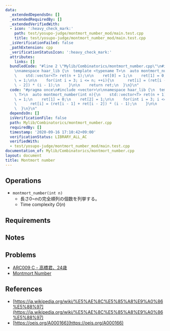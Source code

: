 ```yaml
---
data:
  _extendedDependsOn: []
  _extendedRequiredBy: []
  _extendedVerifiedWith:
  - icon: ':heavy_check_mark:'
    path: test/yosupo-judge/montmort_number_mod/main.test.cpp
    title: test/yosupo-judge/montmort_number_mod/main.test.cpp
  _isVerificationFailed: false
  _pathExtension: cpp
  _verificationStatusIcon: ':heavy_check_mark:'
  attributes:
    links: []
  bundledCode: "#line 2 \"Mylib/Combinatorics/montmort_number.cpp\"\n#include <vector>\n\
    \nnamespace haar_lib {\n  template <typename T>\n  auto montmort_number(int n){\n\
    \    std::vector<T> ret(n + 1);\n\n    ret[0] = 1;\n    ret[1] = 0;\n    ret[2]\
    \ = 1;\n\n    for(int i = 3; i <= n; ++i){\n      ret[i] = (ret[i - 1] + ret[i\
    \ - 2]) * (i - 1);\n    }\n\n    return ret;\n  }\n}\n"
  code: "#pragma once\n#include <vector>\n\nnamespace haar_lib {\n  template <typename\
    \ T>\n  auto montmort_number(int n){\n    std::vector<T> ret(n + 1);\n\n    ret[0]\
    \ = 1;\n    ret[1] = 0;\n    ret[2] = 1;\n\n    for(int i = 3; i <= n; ++i){\n\
    \      ret[i] = (ret[i - 1] + ret[i - 2]) * (i - 1);\n    }\n\n    return ret;\n\
    \  }\n}\n"
  dependsOn: []
  isVerificationFile: false
  path: Mylib/Combinatorics/montmort_number.cpp
  requiredBy: []
  timestamp: '2020-09-16 17:10:42+09:00'
  verificationStatus: LIBRARY_ALL_AC
  verifiedWith:
  - test/yosupo-judge/montmort_number_mod/main.test.cpp
documentation_of: Mylib/Combinatorics/montmort_number.cpp
layout: document
title: Montmort number
---
```


## Operations

- `montmort_number(int n)`
	- 長さ$0$~$n$の完全順列の個数を列挙する。
	- Time complexity $O(n)$

## Requirements

## Notes

## Problems

- [ARC009 C - 高橋君、24歳](https://atcoder.jp/contests/arc009/tasks/arc009_3)
- [Montmort Number](https://judge.yosupo.jp/problem/montmort_number_mod)

## References

- [https://ja.wikipedia.org/wiki/%E5%AE%8C%E5%85%A8%E9%A0%86%E5%88%97](https://ja.wikipedia.org/wiki/%E5%AE%8C%E5%85%A8%E9%A0%86%E5%88%97)
- [https://oeis.org/A000166](https://oeis.org/A000166)

